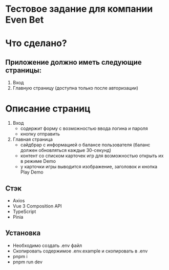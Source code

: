 # Тестовое задание для компании Even Bet

# Что сделано?
## Приложение должно иметь следующие страницы:
1. Вход
2. Главную страницу (доступна только после авторизации)
# Описание страниц
1. Вход
    - содержит форму с возможностью ввода логина и пароля
    - кнопку отправить
2. Главная страница
    - сайдбрар с информацией о балансе пользователя (баланс должен обновляться каждые 30-секунд)
    - контент со списком карточек игр для возможностью открыть их в режиме Demo
    - у карточки игры выводится изображение, заголовок и кнопка Play Demo

## Стэк
- Axios
- Vue 3 Composition API
- TypeScript
- Pinia

## Установка
- Необходимо создать .env файл
- Скопировать содержимое .env.example и скопировать в .env
- pnpm i
- pnpm run dev
